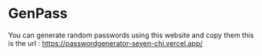 # GenPass
You can generate random passwords using this website and copy them
this is the url : https://passwordgenerator-seven-chi.vercel.app/
